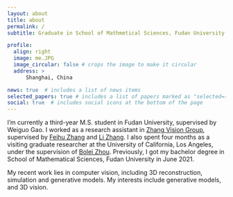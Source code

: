 ```yaml
---
layout: about
title: about
permalink: /
subtitle: Graduate in School of Mathmetical Sciences, Fudan University

profile:
  align: right
  image: me.JPG
  image_circular: false # crops the image to make it circular
  address: >
      Shanghai, China

news: true  # includes a list of news items
selected_papers: true # includes a list of papers marked as "selected={true}"
social: true  # includes social icons at the bottom of the page
---
```


  I’m currently a third-year M.S. student in Fudan University, supervised by Weiguo Gao. I worked as a research assistant in [Zhang Vision Group](https://fudan-zvg.github.io/), supervised by [Feihu Zhang](http://www.feihuzhang.com/) and [Li Zhang](https://www.robots.ox.ac.uk/~lz/). I also spent four months as a visiting graduate researcher at the University of California, Los Angeles, under the supervision of [Bolei Zhou](https://boleizhou.github.io/). Previously, I got my bachelor degree in School of Mathematical Sciences, Fudan University in June 2021.   

  My recent work lies in computer vision, including 3D reconstruction, simulation and generative models. My interests include generative models, and 3D vision.

